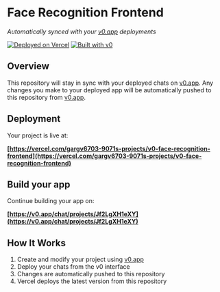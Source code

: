 # Face Recognition Frontend

*Automatically synced with your [v0.app](https://v0.app) deployments*

[![Deployed on Vercel](https://img.shields.io/badge/Deployed%20on-Vercel-black?style=for-the-badge&logo=vercel)](https://vercel.com/gargv6703-9071s-projects/v0-face-recognition-frontend)
[![Built with v0](https://img.shields.io/badge/Built%20with-v0.app-black?style=for-the-badge)](https://v0.app/chat/projects/Jf2LgXH1eXY)

## Overview

This repository will stay in sync with your deployed chats on [v0.app](https://v0.app).
Any changes you make to your deployed app will be automatically pushed to this repository from [v0.app](https://v0.app).

## Deployment

Your project is live at:

**[https://vercel.com/gargv6703-9071s-projects/v0-face-recognition-frontend](https://vercel.com/gargv6703-9071s-projects/v0-face-recognition-frontend)**

## Build your app

Continue building your app on:

**[https://v0.app/chat/projects/Jf2LgXH1eXY](https://v0.app/chat/projects/Jf2LgXH1eXY)**

## How It Works

1. Create and modify your project using [v0.app](https://v0.app)
2. Deploy your chats from the v0 interface
3. Changes are automatically pushed to this repository
4. Vercel deploys the latest version from this repository